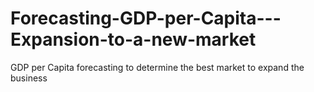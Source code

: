 # Forecasting-GDP-per-Capita---Expansion-to-a-new-market
GDP per Capita forecasting to determine the best market to expand the business

